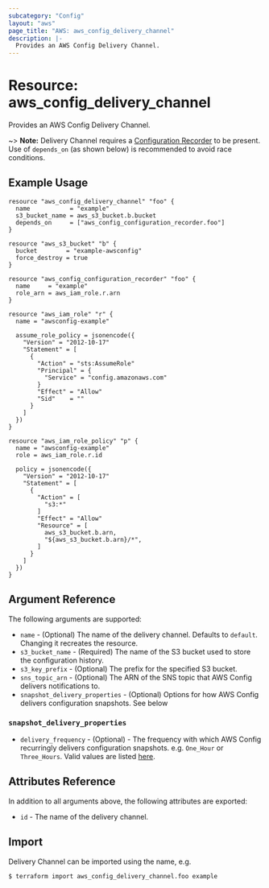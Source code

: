 ```yaml
---
subcategory: "Config"
layout: "aws"
page_title: "AWS: aws_config_delivery_channel"
description: |-
  Provides an AWS Config Delivery Channel.
---
```


# Resource: aws_config_delivery_channel

Provides an AWS Config Delivery Channel.

~> **Note:** Delivery Channel requires a [Configuration Recorder](/docs/providers/aws/r/config_configuration_recorder.html) to be present. Use of `depends_on` (as shown below) is recommended to avoid race conditions.

## Example Usage

```hcl
resource "aws_config_delivery_channel" "foo" {
  name           = "example"
  s3_bucket_name = aws_s3_bucket.b.bucket
  depends_on     = ["aws_config_configuration_recorder.foo"]
}

resource "aws_s3_bucket" "b" {
  bucket        = "example-awsconfig"
  force_destroy = true
}

resource "aws_config_configuration_recorder" "foo" {
  name     = "example"
  role_arn = aws_iam_role.r.arn
}

resource "aws_iam_role" "r" {
  name = "awsconfig-example"

  assume_role_policy = jsonencode({
    "Version" = "2012-10-17"
    "Statement" = [
      {
        "Action" = "sts:AssumeRole"
        "Principal" = {
          "Service" = "config.amazonaws.com"
        }
        "Effect" = "Allow"
        "Sid"    = ""
      }
    ]
  })
}

resource "aws_iam_role_policy" "p" {
  name = "awsconfig-example"
  role = aws_iam_role.r.id

  policy = jsonencode({
    "Version" = "2012-10-17"
    "Statement" = [
      {
        "Action" = [
          "s3:*"
        ]
        "Effect" = "Allow"
        "Resource" = [
          aws_s3_bucket.b.arn,
          "${aws_s3_bucket.b.arn}/*",
        ]
      }
    ]
  })
}
```

## Argument Reference

The following arguments are supported:

* `name` - (Optional) The name of the delivery channel. Defaults to `default`. Changing it recreates the resource.
* `s3_bucket_name` - (Required) The name of the S3 bucket used to store the configuration history.
* `s3_key_prefix` - (Optional) The prefix for the specified S3 bucket.
* `sns_topic_arn` - (Optional) The ARN of the SNS topic that AWS Config delivers notifications to.
* `snapshot_delivery_properties` - (Optional) Options for how AWS Config delivers configuration snapshots. See below

### `snapshot_delivery_properties`

* `delivery_frequency` - (Optional) - The frequency with which AWS Config recurringly delivers configuration snapshots.
	e.g. `One_Hour` or `Three_Hours`.
	Valid values are listed [here](https://docs.aws.amazon.com/config/latest/APIReference/API_ConfigSnapshotDeliveryProperties.html#API_ConfigSnapshotDeliveryProperties_Contents).

## Attributes Reference

In addition to all arguments above, the following attributes are exported:

* `id` - The name of the delivery channel.

## Import

Delivery Channel can be imported using the name, e.g.

```
$ terraform import aws_config_delivery_channel.foo example
```
